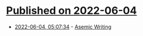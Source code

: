 # [Published on 2022-06-04](index.md)

* [2022-06-04, 05:07:34](https://news.ycombinator.com/item?id=31617184) - [Asemic Writing](https://en.wikipedia.org/wiki/Asemic_writing)

